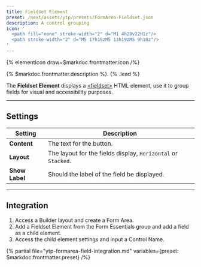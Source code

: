 ```yaml
---
title: Fieldset Element
preset: /next/assets/ytp/presets/FormArea-Fieldset.json
description: A control grouping
icon: '
  <path fill="none" stroke-width="2" d="M1 4h28v22H1z"/>
  <path stroke-width="2" d="M5 17h19zM5 13h19zM5 9h10z"/>
'
---
```


{% elementIcon draw=$markdoc.frontmatter.icon /%}

{% $markdoc.frontmatter.description %}. {% .lead %}

The **Fieldset Element** displays a [\<fieldset\>](https://developer.mozilla.org/en-US/docs/Web/HTML/Element/Fieldset) HTML element, use it to group fields for visual and accessibility purposes.

---

## Settings

| Setting | Description |
| ------- | ----------- |
| **Content** | The text for the button. |
| **Layout** | The layout for the fields display, `Horizontal` or `Stacked`. |
| **Show Label** | Should the label of the field be displayed. |

---

## Integration

1. Access a Builder layout and create a Form Area.
1. Add a Fieldset Element from the Form Essentials group and add a field as a child element.
1. Access the child element settings and input a Control Name.

{% partial file="ytp-formarea-field-integration.md" variables={preset: $markdoc.frontmatter.preset} /%}

